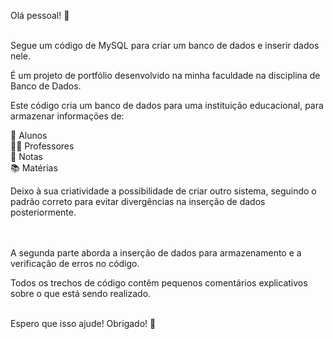 Olá pessoal! 👋

<br>Segue um código de MySQL para criar um banco de dados e inserir dados nele.

É um projeto de portfólio desenvolvido na minha faculdade na disciplina de Banco de Dados.

Este código cria um banco de dados para uma instituição educacional, para armazenar informações de:

🧠 Alunos<br>
👨‍🏫 Professores<br>
📖 Notas<br>
📚 Matérias<br>

Deixo à sua criatividade a possibilidade de criar outro sistema, seguindo o padrão correto para evitar divergências na inserção de dados posteriormente.

<br><br>A segunda parte aborda a inserção de dados para armazenamento e a verificação de erros no código.

Todos os trechos de código contêm pequenos comentários explicativos sobre o que está sendo realizado.

<br>Espero que isso ajude! Obrigado! 🚀
